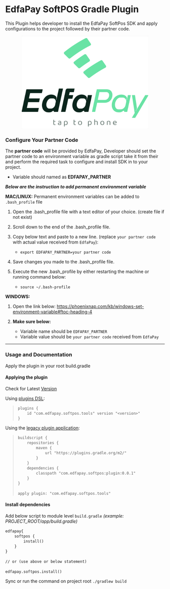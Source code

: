 # EdfaPay SoftPOS Gradle Plugin
This Plugin helps developer to install the EdfaPay SoftPos SDK and apply configurations to the project followed by their partner code.

<p align="center">
  <a href="https://edfapay.com">
      <img src="https://github.com/edfapay/edfapay.softpos.gradle/blob/master/header.jpg" alt="EdfaPg" width="400px"/>
  </a>
</p>

### Configure Your Partner Code
The **partner code** will be provided by EdfaPay, Developer should set the partner code to an environment variable as gradle script take it from their and perform the required task to configure and install SDK in to your project.
 - Variable should named as **EDFAPAY_PARTNER**


_**Below are the instruction to add permanent environment variable**_

**MAC/LINUX:** Permanent environment variables can be added to `.bash_profile` file

1. Open the .bash_profile file with a text editor of your choice. (create file if not exist)
2. Scroll down to the end of the .bash_profile file.
3. Copy below text and paste to a new line. (replace `your partner code` with actual value received from `EdfaPay`):
   - `export EDFAPAY_PARTNER=your partner code`

4. Save changes you made to the .bash_profile file.
5. Execute the new .bash_profile by either restarting the machine or running command below:
   - `source ~/.bash-profile`

**WINDOWS:**
1. Open the link below:
       https://phoenixnap.com/kb/windows-set-environment-variable#ftoc-heading-4

2. **Make sure below:**
   - Variable name should be `EDFAPAY_PARTNER`
   - Variable value should be `your partner code` received from `EdfaPay`

***

### Usage and Documentation
Apply the plugin in your root build.gradle

#### Applying the plugin
Check for Latest [Version](https://plugins.gradle.org/plugin/com.edfapay.softpos.tools)

Using [plugins DSL](https://docs.gradle.org/current/userguide/plugins.html#sec:plugins_block):
> ```
> plugins {
>     id "com.edfapay.softpos.tools" version "<version>"
> }
> ```
Using the [legacy plugin application](https://docs.gradle.org/current/userguide/plugins.html#sec:old_plugin_application):
> ```
> buildscript {
>     repositories {
>         maven {
>             url "https://plugins.gradle.org/m2/"
>         }
>     }
>     dependencies {
>         classpath "com.edfapay.softpos:plugin:0.0.1"
>     }
> }
>
> apply plugin: "com.edfapay.softpos.tools"
> ```


#### Install dependencies
Add below script to module level `build.gradle` _(example: PROJECT_ROOT/app/build.gradle)_
```
edfapay{
    softpos {
        install()
    }
}

// or (use above or below statement)

edfapay.softpos.install()
```

Sync or run the command on project root `./gradlew build`

